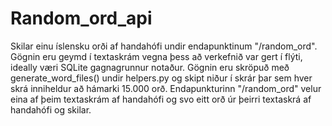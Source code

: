 # Random_ord_api
Skilar einu íslensku orði af handahófi undir endapunktinum "/random_ord". Gögnin eru geymd í textaskrám vegna þess að verkefnið var gert í flýti, ideally 
væri SQLite gagnagrunnur notaður. Gögnin eru skröpuð með generate_word_files() undir helpers.py og skipt niður í skrár þar sem hver skrá inniheldur að hámarki
15.000 orð. Endapunkturinn "/random_ord" velur eina af þeim textaskrám af handahófi og svo eitt orð úr þeirri textaskrá af handahófi og skilar.
